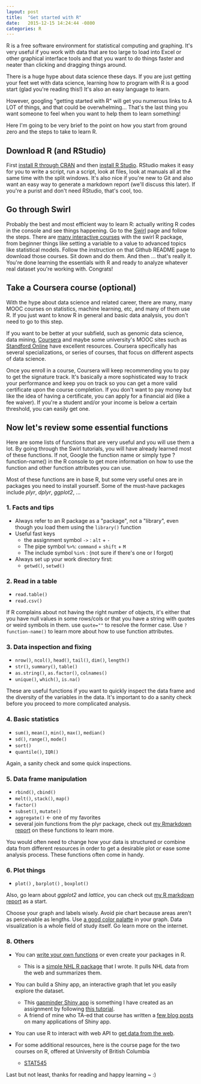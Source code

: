 ```yaml
---
layout: post
title:  "Get started with R"
date:   2015-12-15 14:24:44 -0800
categories: R 
---
```

R is a free software environment for statistical computing and graphing. It's very useful if you work with data that are too large to load into Excel or other graphical interface tools and that you want to do things faster and neater than clicking and dragging things around. 

There is a huge hype about data science these days. If you are just getting your feet wet with data science, learning how to program with R is a good start (glad you're reading this!) It's also an easy language to learn.
<!--more-->

However, googling "getting started with R" will get you numerous links to A LOT of things, and that could be overwhelming... That's the last thing you want someone to feel when you want to help them to learn something! 

Here I'm going to be very brief to the point on how you start from ground zero and the steps to take to learn R. 

## Download R (and RStudio)

First [install R through CRAN](https://cran.rstudio.com/) and then [install R Studio](https://www.rstudio.com/products/rstudio/download/). RStudio makes it easy for you to write a script, run a script, look at files, look at manuals all at the same time with the split windows. It's also nice if you're new to Git and also want an easy way to generate a markdown report (we'll discuss this later). If you're a purist and don't need RStudio, that's cool, too. 

## Go through Swirl

Probably the best and most efficient way to learn R: actually writing R codes in the console and see things happening. Go to the [Swirl](http://swirlstats.com/students.html) page and follow the steps. There are [many interactive courses](https://github.com/swirldev/swirl_courses) with the swirl R package, from beginner things like setting a variable to a value to advanced topics like statistical models. Follow the instruction on that Github README page to download those courses. Sit down and do them. And then ... that's really it. You're done learning the essentials with R and ready to analyze whatever real dataset you're working with. Congrats!

 
## Take a Coursera course (optional)

With the hype about data science and related career, there are many, many MOOC courses on statistics, machine learning, etc, and many of them use R. If you just want to know R in general and basic data analysis, you don't need to go to this step. 

If you want to be better at your subfield, such as genomic data science, data mining, [Coursera](https://www.coursera.org/) and maybe some university's MOOC sites such as [Standford Online](http://online.stanford.edu/courses) have excellent resources. Coursera specifically has several specializations, or series of courses, that focus on different aspects of data science. 

Once you enroll in a course, Coursera will keep recommending you to pay to get the signature track. It's basically a more sophisticated way to track your performance and keep you on track so you can get a more valid certificate upon the course completion. If you don't want to pay money but like the idea of having a certificate, you can apply for a financial aid (like a fee waiver). If you're a student and/or your income is below a certain threshold, you can easily get one. 


## Now let's review some essential functions

Here are some lists of functions that are very useful and you will use them a lot. By going through the Swirl tutorials, you will have already learned most of these functions. If not, Google the function name or simply type ?function-name() in the R console to get more information on how to use the function and other function attributes you can use. 

Most of these functions are in base R, but some very useful ones are in packages you need to install yourself. Some of the must-have packages include _plyr_, _dplyr_, _ggplot2_, ... 

### 1. Facts and tips

- Always refer to an R package as a "package", not a "library", even though you load them using the `library()` function
- Useful fast keys
    - the assignment symbol `->`  :  `alt` + `-`
    - The pipe symbol `%>%`: `command` + `shift` + `M` 
    - The include symbol `%in%` : (not sure if there's one or I forgot)
- Always set up your work directory first: 
    - `getwd()`, `setwd()`

### 2. Read in a table 
- `read.table()` 
- `read.csv()`

If R complains about not having the right number of objects, it's either that you have null values in some rows/cols or that you have a string with quotes or weird symbols in them. use `quote=""` to resolve the former case. Use `?function-name()` to learn more about how to use function attributes. 

### 3. Data inspection and fixing
- `nrow()`, `ncol()`, `head()`, `tail()`, `dim()`, `length()`
- `str()`, `summary()`, `table()`
- `as.string()`, `as.factor()`, `colnames()`
- `unique()`, `which()`, `is.na()`

These are useful functions if you want to quickly inspect the data frame and the diversity of the variables in the data. It's important to do a sanity check before you proceed to more complicated analysis. 

### 4. Basic statistics
- `sum()`, `mean()`, `min()`, `max()`, `median()`
- `sd()`, `range()`, `mode()`
- `sort()`
- `quantile()`, `IQR()`

Again, a sanity check and some quick inspections. 

### 5. Data frame manipulation
- `rbind()`, `cbind()` 
- `melt()`, `stack()`, `map()`
- `factor()`
- `subset()`, `mutate()` 
- `aggregate()` <- one of my favorites
- several join functions from the plyr package, check out [my Rmarkdown report](https://github.com/santina/STAT-545/blob/master/HW7/hw7_data_wrangling.md) on these functions to learn more. 

You would often need to change how your data is structured or combine data from different resources in order to get a desirable plot or ease some analysis process. These functions often come in handy. 

### 6. Plot things 
- `plot()` , `barplot()` , `boxplot()`

Also, go learn about _ggplot2_ and _lattice_, you can check out [my R markdown report](https://github.com/santina/STAT-540/blob/master/Seminar3/Seminar3.md) as a start. 

Choose your graph and labels wisely. Avoid pie chart because areas aren't as perceivable as lengths. Use [a good color palatte](http://www.cookbook-r.com/Graphs/Colors_(ggplot2)/) in your graph. Data visualization is a whole field of study itself. Go learn more on the internet. 

### 8. Others 
- You can [write your own functions](http://www.statmethods.net/management/userfunctions.html) or even create your packages in R. 
    - This is a [simple NHL R package](https://github.com/santina/gameplay) that I wrote. It pulls NHL data from the web and summarizes them. 
    
- You can build a Shiny app, an interactive graph that let you easily explore the dataset. 
    - This [gapminder Shiny app](https://santinalin.shinyapps.io/Gapminder_App/) is something I have created as an assignment by following [this tutorial](http://stat545-ubc.github.io/shiny00_index.html). 
    - A friend of mine who TA-ed that course has written a [few blog posts](http://deanattali.com/) on many applications of Shiny app. 

- You can use R to interact with web API to [get data from the web](http://stat545-ubc.github.io/webdata03_activity.html). 

- For some additional resources, here is the course page for the two courses on R, offered at University of British Columbia 
    - [STAT545](http://stat545-ubc.github.io)


Last but not least, thanks for reading and happy learning ~ :) 